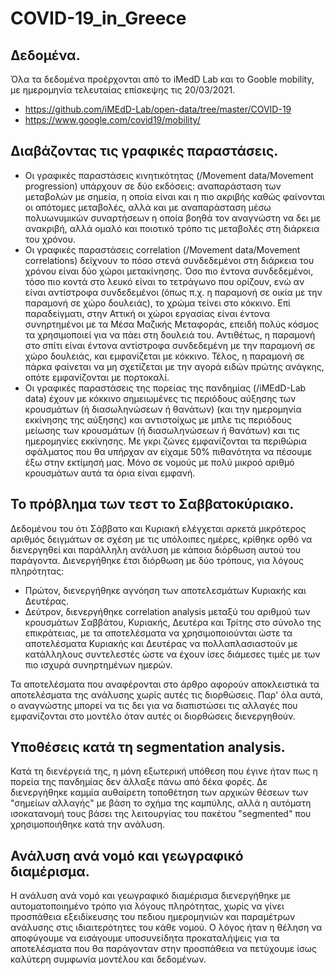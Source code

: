 # COVID-19_in_Greece

## Δεδομένα.
Όλα τα δεδομένα προέρχονται από το iMedD Lab και το Gooble mobility, με ημερομηνία τελευταίας επίσκεψης τις 20/03/2021.
- https://github.com/iMEdD-Lab/open-data/tree/master/COVID-19
- https://www.google.com/covid19/mobility/

## Διαβάζοντας τις γραφικές παραστάσεις.
- Οι γραφικές παραστάσεις κινητικότητας (/Movement data/Movement progression) υπάρχουν σε δύο εκδόσεις: αναπαράσταση των μεταβολών με σημεία, η οποία είναι και η πιο ακριβής καθώς φαίνονται οι απότομες μεταβολές, αλλά και με αναπαράσταση μέσω πολυωνυμικών συναρτήσεων η οποία βοηθά τον αναγνώστη να δει με ανακριβή, αλλά ομαλό και ποιοτικό τρόπο τις μεταβολές στη διάρκεια του χρόνου.
- Οι γραφικές παραστάσεις correlation (/Movement data/Movement correlations) δείχνουν το πόσο στενά συνδεδεμένοι στη διάρκεια του χρόνου είναι δύο χώροι μετακίνησης. Όσο πιο έντονα συνδεδεμένοι, τόσο πιο κοντά στο λευκό είναι το τετράγωνο που ορίζουν, ενώ αν είναι αντίστροφα συνδεδεμένοι (όπως π.χ. η παραμονή σε οικία με την παραμονή σε χώρο δουλειάς), το χρώμα τείνει στο κόκκινο. Επί παραδείγματι, στην Αττική οι χώροι εργασίας είναι έντονα συνηρτημένοι με τα Μέσα Μαζικής Μεταφοράς, επειδή πολύς κόσμος τα χρησιμοποιεί για να πάει στη δουλειά του. Αντιθέτως, η παραμονή στο σπίτι είναι έντονα αντίστροφα συνδεδεμένη με την παραμονή σε χώρο δουλειάς, και εμφανίζεται με κόκκινο. Τέλος, η παραμονή σε πάρκα φαίνεται να μη σχετίζεται με την αγορά ειδών πρώτης ανάγκης, οπότε εμφανίζονται με πορτοκαλί.
- Οι γραφικές παραστάσεις της πορείας της πανδημίας (/iMEdD-Lab data) έχουν με κόκκινο σημειωμένες τις περιόδους αύξησης των κρουσμάτων (ή διασωληνώσεων ή θανάτων) (και την ημερομηνία εκκίνησης της αύξησης) και αντιστοίχως με μπλε τις περιόδους μείωσης των κρουσμάτων (ή διασωληνώσεων ή θανάτων) και τις ημερομηνίες εκκίνησης. Με γκρι ζώνες εμφανίζονται τα περιθώρια σφάλματος που θα υπήρχαν αν είχαμε 50% πιθανότητα να πέσουμε έξω στην εκτίμησή μας. Μόνο σε νομούς με πολύ μικροό αριθμό κρουσμάτων αυτά τα όρια είναι εμφανή.

## Το πρόβλημα των τεστ το Σαββατοκύριακο.
Δεδομένου του ότι Σάββατο και Κυριακή ελέγχεται αρκετά μικρότερος αριθμός δειγμάτων σε σχέση με τις υπόλοιπες ημέρες, κρίθηκε ορθό να διενεργηθεί και παράλληλη ανάλυση με κάποια διόρθωση αυτού του παράγοντα. Διενεργήθηκε έτσι διόρθωση με δύο τρόπους, για λόγους πληρότητας:
- Πρώτον, διενεργήθηκε αγνόηση των αποτελεσμάτων Κυριακής και Δευτέρας.
- Δεύτρον, διενεργήθηκε correlation analysis μεταξύ του αριθμού των κρουσμάτων Σαββάτου, Κυριακής, Δευτέρα και Τρίτης στο σύνολο της επικράτειας, με τα αποτελέσματα να χρησιμοποιούνται ώστε τα αποτελέσματα Κυριακής και Δευτέρας να πολλαπλασιαστούν με κατάλληλους συντελεστές ώστε να έχουν ίσες διάμεσες τιμές με των πιο ισχυρά συνηρτημένων ημερών.

Τα αποτελέσματα που αναφέρονται στο άρθρο αφορούν αποκλειστικά τα αποτελέσματα της ανάλυσης χωρίς αυτές τις διορθώσεις. Παρ' όλα αυτά, ο αναγνώστης μπορεί να τις δει για να διαπιστώσει τις αλλαγές που εμφανίζονται στο μοντέλο όταν αυτές οι διορθώσεις διενεργηθούν. 

## Υποθέσεις κατά τη segmentation analysis.
Κατά τη διενέργειά της, η μόνη εξωτερική υπόθεση που έγινε ήταν πως η πορεία της πανδημίας δεν άλλαξε πάνω από δέκα φορές. Δε διενεργήθηκε καμμία αυθαίρετη τοποθέτηση των αρχικών θέσεων των "σημείων αλλαγής" με βάση το σχήμα της καμπύλης, αλλά η αυτόματη ισοκατανομή τους βάσει της λειτουργίας του πακέτου "segmented" που χρησιμοποιήθηκε κατά την ανάλυση.

## Ανάλυση ανά νομό και γεωγραφικό διαμέρισμα.
Η ανάλυση ανά νομό και γεωγραφικό διαμέρισμα διενεργήθηκε με αυτοματοποιημένο τρόπο για λόγους πληρότητας, χωρίς να γίνει προσπάθεια εξειδίκευσης του πεδιου ημερομηνιών και παραμέτρων ανάλυσης στις ιδιαιτερότητες του κάθε νομού. Ο λόγος ήταν η θέληση να αποφύγουμε να εισάγουμε υποσυνείδητα προκαταλήψεις για τα αποτελέσματα που θα παράγονταν στην προσπάθεια να πετύχουμε ίσως καλύτερη συμφωνία μοντέλου και δεδομένων.
